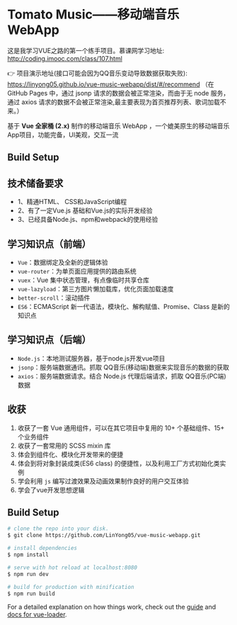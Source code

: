 # Tomato Music——移动端音乐 WebApp

这是我学习VUE之路的第一个练手项目。慕课网学习地址: http://coding.imooc.com/class/107.html

👉  项目演示地址(接口可能会因为QQ音乐变动导致数据获取失败): https://linyong05.github.io/vue-music-webapp/dist/#/recommend （在 GitHub Pages 中，通过 jsonp 请求的数据会被正常渲染，而由于无 node 服务，通过 axios 请求的数据不会被正常渲染,最主要表现为首页推荐列表、歌词加载不来。）

基于 **Vue 全家桶 (2.x)** 制作的移动端音乐 WebApp ，一个媲美原生的移动端音乐App项目，功能完备，UI美观，交互一流
## Build Setup

## 技术储备要求

- 1、精通HTML、 CSS和JavaScript编程
- 2、有了一定Vue.js 基础和Vue.js的实际开发经验
- 3、已经具备Node.js、npm和webpack的使用经验

## 学习知识点（前端）
- `Vue`：数据绑定及全新的逻辑体验
- `vue-router`：为单页面应用提供的路由系统
- `vuex`：Vue 集中状态管理，有点像临时共享仓库
- `vue-lazyload`：第三方图片懒加载库，优化页面加载速度
- `better-scroll`：滚动插件
- `ES6`：ECMAScript 新一代语法，模块化、解构赋值、Promise、Class 是新的知识点

## 学习知识点（后端）
- `Node.js`：本地测试服务器，基于node.js开发vue项目
- `jsonp`：服务端数据通讯。抓取 QQ音乐(移动端)数据来实现音乐的数据的获取
- `axios`：服务端数据请求。结合 Node.js 代理后端请求，抓取 QQ音乐(PC端)数据

## 收获
1. 收获了一套 Vue 通用组件，可以在其它项目中复用的 10+ 个基础组件、15+ 个业务组件
2. 收获了一套常用的 SCSS mixin 库
3. 体会到组件化、模块化开发带来的便捷
4. 体会到将对象封装成类(ES6 class) 的便捷性，以及利用工厂方式初始化类实例
5. 学会利用 `js` 编写过渡效果及动画效果制作良好的用户交互体验
6. 学会了vue开发思想逻辑


## Build Setup

``` bash
# clone the repo into your disk.
$ git clone https://github.com/LinYong05/vue-music-webapp.git

# install dependencies
$ npm install

# serve with hot reload at localhost:8080
$ npm run dev

# build for production with minification
$ npm run build
```

For a detailed explanation on how things work, check out the [guide](http://vuejs-templates.github.io/webpack/) and [docs for vue-loader](http://vuejs.github.io/vue-loader).

